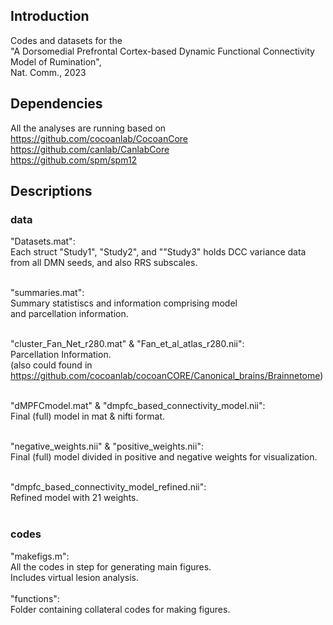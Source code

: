 ## Introduction
Codes and datasets for the <br>"A Dorsomedial Prefrontal Cortex-based Dynamic Functional Connectivity Model of Rumination", <br> Nat. Comm., 2023

## Dependencies
All the analyses are running based on <br>
https://github.com/cocoanlab/CocoanCore <br>
https://github.com/canlab/CanlabCore <br> 
https://github.com/spm/spm12

## Descriptions

### data
"Datasets.mat": <br>
    Each struct "Study1", "Study2", and ""Study3" holds DCC variance data from 
    all DMN seeds, and also RRS subscales. <br><br>

"summaries.mat": <br>
    Summary statistiscs and  information comprising model <br>
    and parcellation information. <br><br>

"cluster_Fan_Net_r280.mat" & "Fan_et_al_atlas_r280.nii": <br>
    Parcellation Information. <br>
    (also could found in https://github.com/cocoanlab/cocoanCORE/Canonical_brains/Brainnetome) <br><br>

"dMPFCmodel.mat" & "dmpfc_based_connectivity_model.nii": <br>
    Final (full) model in mat & nifti format. <br><br>

"negative_weights.nii" & "positive_weights.nii": <br>
    Final (full) model divided in positive and negative weights for visualization. <br><br>

"dmpfc_based_connectivity_model_refined.nii": <br>
    Refined model with 21 weights. <br><br>
    
### codes
"makefigs.m": <br>
    All the codes in step for generating main figures.  <br>
    Includes virtual lesion analysis. <br><br>
"functions": <br>
    Folder containing collateral codes for making figures.
    



